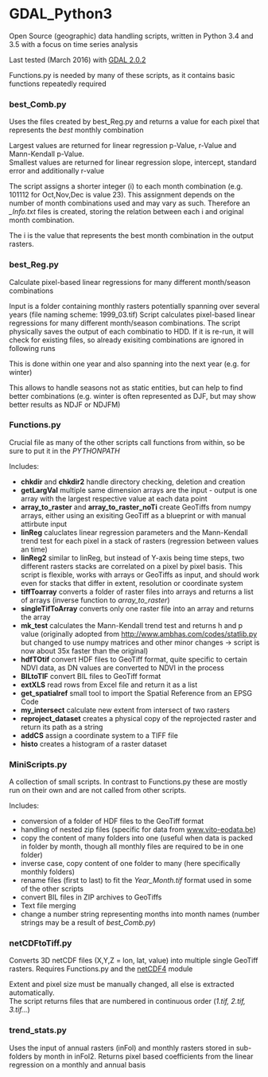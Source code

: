 # GDAL_Python3
Open Source (geographic) data handling scripts, written in Python 3.4 and 3.5 with a focus on time series analysis

Last tested (March 2016) with [GDAL 2.0.2](http://www.gisinternals.com/query.html?content=filelist&file=release-1800-x64-gdal-1-11-3-mapserver-6-4-2.zip)

Functions.py is needed by many of these scripts, as it contains basic functions repeatedly required


### best_Comb.py

Uses the files created by best_Reg.py and returns a value for each pixel that represents the *best* monthly combination

Largest values are returned for linear regression p-Value, r-Value and Mann-Kendall p-Value.   
Smallest values are returned for linear regression slope, intercept, standard error and additionally r-value

The script assigns a shorter integer (i) to each month combination (e.g. 101112 for Oct,Nov,Dec is value 23). This assignment depends on the number of
month combinations used and may vary as such. Therefore an *_Info.txt* files is created, storing the relation between each i and original month combination.

The i is the value that represents the best month combination in the output rasters.

### best_Reg.py

Calculate pixel-based linear regressions for many different month/season combinations

Input is a folder containing monthly rasters potentially spanning over several years (file naming scheme: 1999_03.tif)
Script calculates pixel-based linear regressions for many different month/season combinations. 
The script physically saves the output of each combinatio to HDD. If it is re-run, it will check for existing files, so already exisiting combinations are
ignored in following runs

This is done within one year and also spanning into the next year (e.g. for winter)

This allows to handle seasons not as static entities, but can help to find better combinations (e.g. winter is often represented as DJF, but may show
better results as NDJF or NDJFM)

### Functions.py

Crucial file as many of the other scripts call functions from within, so be sure to put it in the *PYTHONPATH*   

Includes:
* **chkdir** and **chkdir2** handle directory checking, deletion and creation
* **getLargVal** multiple same dimension arrays are the input - output is one array with the largest respective value at each data point
* **array_to_raster** and **array_to_raster_noTi** create GeoTiffs from numpy arrays, either using an exisiting GeoTiff as a blueprint or with manual attirbute input
* **linReg** caluclates linear regression parameters and the Mann-Kendall trend test for each pixel in a stack of rasters (regression between values an time)
* **linReg2** similar to linReg, but instead of Y-axis being time steps, two different rasters stacks are correlated on a pixel by pixel basis. 
	This script is flexible, works with arrays or GeoTiffs as input, and should work even for stacks that differ in extent, resolution or coordinate system
* **tiffToarray** converts a folder of raster files into arrays and returns a list of arrays (inverse function to *array_to_raster*)
* **singleTifToArray** converts only one raster file into an array and returns the array
* **mk_test** calculates the Mann-Kendall trend test and returns h and p value (originally adopted from http://www.ambhas.com/codes/statlib.py but changed 
	to use numpy matrices and other minor changes -> script is now about 35x faster than the original)
* **hdfTOtif** convert HDF files to GeoTiff format, quite specific to certain NDVI data, as DN values are converted to NDVI in the process
* **BILtoTIF** convert BIL files to GeoTiff format
* **extXLS** read rows from Excel file and return it as a list
* **get_spatialref** small tool to import the Spatial Reference from an EPSG Code
* **my_intersect** calculate new extent from intersect of two rasters
* **reproject_dataset** creates a physical copy of the reprojected raster and return its path as a string
* **addCS** assign a coordinate system to a TIFF file
* **histo** creates a histogram of a raster dataset


### MiniScripts.py


A collection of small scripts. In contrast to Functions.py these are mostly run on their own and are not called from other scripts.

Includes:
* conversion of a folder of HDF files to the GeoTiff format
* handling of nested zip files (specific for data from www.vito-eodata.be)
* copy the content of many folders into one (useful when data is packed in folder by month, though all monthly files are required to be in one folder)
* inverse case, copy content of one folder to many (here specifically monthly folders)
* rename files (first to last) to fit the *Year_Month.tif* format used in some of the other scripts
* convert BIL files in ZIP archives to GeoTiffs
* Text file merging
* change a number string representing months into month names (number strings may be a result of *best_Comb.py*)


### netCDFtoTiff.py

Converts 3D netCDF files (X,Y,Z = lon, lat, value) into multiple single GeoTiff rasters. Requires Functions.py and the [netCDF4](https://netcdf4-python.googlecode.com/svn/trunk/docs/netCDF4-module.html) module

Extent and pixel size must be manually changed, all else is extracted automatically.   
The script returns files that are numbered in continuous order (*1.tif, 2.tif, 3.tif...*)


### trend_stats.py

Uses the input of annual rasters (inFol) and monthly rasters stored in sub-folders by month in inFol2. Returns pixel based coefficients from the 
linear regression on a monthly and annual basis



